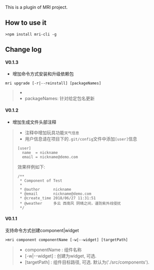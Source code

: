 This is a plugin of MRI project.

## How to use it

```
>npm install mri-cli -g
```

## Change log

#### V0.1.3
- 增加命令方式安装和升级依赖包
```
mri upgrade [-r|--reinstall] [packageNames]
```
> - [-r|--reinstall]: 删除`node_modules`目录并重新安装
> - packageNames: 针对给定包名更新

#### V0.1.2
- 增加生成文件头部注释
> - 注释中增加玩具功能`天气信息`
> - 用户信息请在项目下的`.git/config`文件中添加`[user]`信息
> ```vim
> [user]
> 	name  = nickname
> 	email = nickname@demo.com
> ```
> 效果样例如下:
> ```
> /**
>  * Component of Test
>  *
>  * @author      nickname
>  * @email       nickname@demo.com
>  * @create_time 2018/06/27 11:31:51
>  * @weather     多云 西南风 阴晴之间，谨防紫外线侵扰
>  */
> ```

#### V0.1.1
支持命令方式创建component|widget
```
>mri component componentName [-w|--widget] [targetPath]
```
> - componentName : 组件名称
> - [-w|--widget] : 创建为widget, 可选.
> - [targetPath]  : 组件目标路径, 可选. 默认为('./src/components').